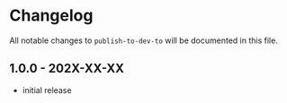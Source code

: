 # Changelog

All notable changes to `publish-to-dev-to` will be documented in this file.

## 1.0.0 - 202X-XX-XX

- initial release
